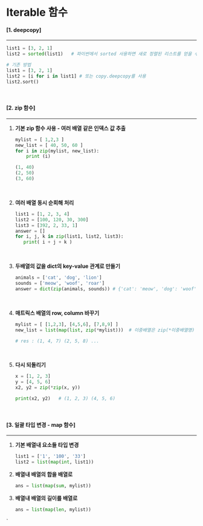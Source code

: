 # Iterable 함수

#### [1. deepcopy]

-----

```python
list1 = [3, 2, 1]
list2 = sorted(list1)   # 파이썬에서 sorted 사용하면 새로 정렬된 리스트를 얻을 수 있다.

# 기존 방법
list1 = [3, 2, 1]
list2 = [i for i in list1] # 또는 copy.deepcopy를 사용
list2.sort()
```

<br>

#### [2. zip 함수]

----

1. **기본 zip 함수 사용 - 여러 배열 같은 인덱스 값 추출**

   ```python
   mylist = [ 1,2,3 ]
   new_list = [ 40, 50, 60 ]
   for i in zip(mylist, new_list):
       print (i)
   
   (1, 40)
   (2, 50)
   (3, 60)
   ```

   <br>

2. **여러 배열 동시 순회해 처리**

   ```python
   list1 = [1, 2, 3, 4]
   list2 = [100, 120, 30, 300]
   list3 = [392, 2, 33, 1]
   answer = []
   for i, j, k in zip(list1, list2, list3):
      print( i + j + k )
   ```

   <br>

3. **두배열의 값을 dict의 key-value 관계로 만들기**

   ```python
   animals = ['cat', 'dog', 'lion']
   sounds = ['meow', 'woof', 'roar']
   answer = dict(zip(animals, sounds)) # {'cat': 'meow', 'dog': 'woof', 'lion': 'roar'}
   ```

   <br>

4. **매트릭스 배열의 row, column 바꾸기**

   ```python
   mylist = [ [1,2,3], [4,5,6], [7,8,9] ]
   new_list = list(map(list, zip(*mylist)))  # 이중배열은 zip(*이중배열명) 으로 하면 zip 효과 나타난다.
   
   # res : (1, 4, 7) (2, 5, 8) ...
   ```

   <br>

5. **다시 되돌리기**

   ```python
   x = [1, 2, 3]
   y = [4, 5, 6]
   x2, y2 = zip(*zip(x, y))
   
   print(x2, y2)   # (1, 2, 3) (4, 5, 6)
   ```

<br>

#### [3. 일괄 타입 변경 - map 함수]

----

1. **기본 배열내 요소들 타입 변경**

   ```python
   list1 = ['1', '100', '33']
   list2 = list(map(int, list1))
   ```

2. **배열내 배열의 합을 배열로**

   ```python
   ans = list(map(sum, mylist))
   ```

3. **배열내 배열의 길이를 배열로**

   ```python
   ans = list(map(len, mylist))
   ```

   

`


